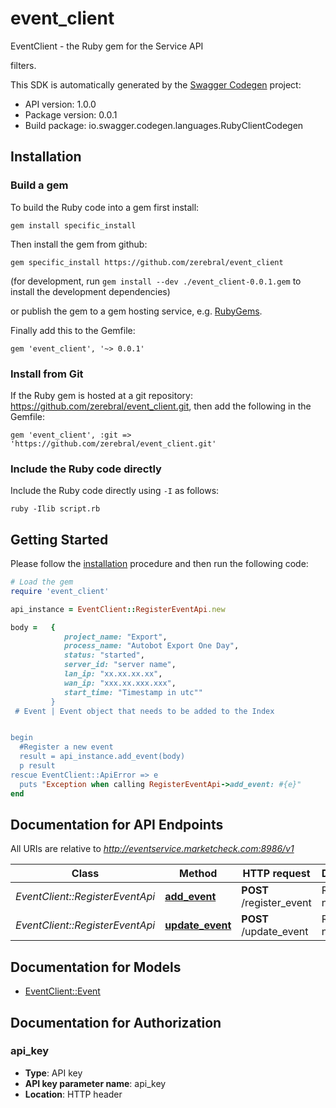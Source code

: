 # event_client

EventClient - the Ruby gem for the Service API

filters.

This SDK is automatically generated by the [Swagger Codegen](https://github.com/swagger-api/swagger-codegen) project:

- API version: 1.0.0
- Package version: 0.0.1
- Build package: io.swagger.codegen.languages.RubyClientCodegen

## Installation

### Build a gem

To build the Ruby code into a gem first install:

```shell
gem install specific_install
```

Then install the gem from github:

```shell
gem specific_install https://github.com/zerebral/event_client 
```
(for development, run `gem install --dev ./event_client-0.0.1.gem` to install the development dependencies)

or publish the gem to a gem hosting service, e.g. [RubyGems](https://rubygems.org/).

Finally add this to the Gemfile:

    gem 'event_client', '~> 0.0.1'

### Install from Git

If the Ruby gem is hosted at a git repository: https://github.com/zerebral/event_client.git, then add the following in the Gemfile:

    gem 'event_client', :git => 'https://github.com/zerebral/event_client.git'

### Include the Ruby code directly

Include the Ruby code directly using `-I` as follows:

```shell
ruby -Ilib script.rb
```

## Getting Started

Please follow the [installation](#installation) procedure and then run the following code:
```ruby
# Load the gem
require 'event_client'

api_instance = EventClient::RegisterEventApi.new

body =   {
            project_name: "Export",
            process_name: "Autobot Export One Day",
            status: "started",
            server_id: "server name",
            lan_ip: "xx.xx.xx.xx",
            wan_ip: "xxx.xx.xxx.xxx",
            start_time: "Timestamp in utc""
         }
 # Event | Event object that needs to be added to the Index


begin
  #Register a new event
  result = api_instance.add_event(body)
  p result
rescue EventClient::ApiError => e
  puts "Exception when calling RegisterEventApi->add_event: #{e}"
end

```

## Documentation for API Endpoints

All URIs are relative to *http://eventservice.marketcheck.com:8986/v1*

Class | Method | HTTP request | Description
------------ | ------------- | ------------- | -------------
*EventClient::RegisterEventApi* | [**add_event**](docs/RegisterEventApi.md#add_event) | **POST** /register_event | Register a new event
*EventClient::RegisterEventApi* | [**update_event**](docs/RegisterEventApi.md#update_event) | **POST** /update_event | Register a new event


## Documentation for Models

 - [EventClient::Event](docs/Event.md)


## Documentation for Authorization


### api_key

- **Type**: API key
- **API key parameter name**: api_key
- **Location**: HTTP header

